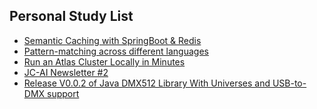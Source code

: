 ## Personal Study List
<!-- BLOG-POST-LIST:START -->
- [Semantic Caching with SpringBoot &amp; Redis](https://foojay.io/today/semantic-caching-with-springboot-redis/)
- [Pattern-matching across different languages](https://foojay.io/today/pattern-matching-across-different-languages/)
- [Run an Atlas Cluster Locally in Minutes](https://foojay.io/today/run-an-atlas-cluster-locally-in-minutes/)
- [JC-AI Newsletter #2](https://foojay.io/today/jc-ai-newsletter-2/)
- [Release V0.0.2 of Java DMX512 Library With Universes and USB-to-DMX support](https://foojay.io/today/release-v0-0-2-of-java-dmx512-library-with-universes-and-usb-to-dmx-support/)
<!-- BLOG-POST-LIST:END -->  
